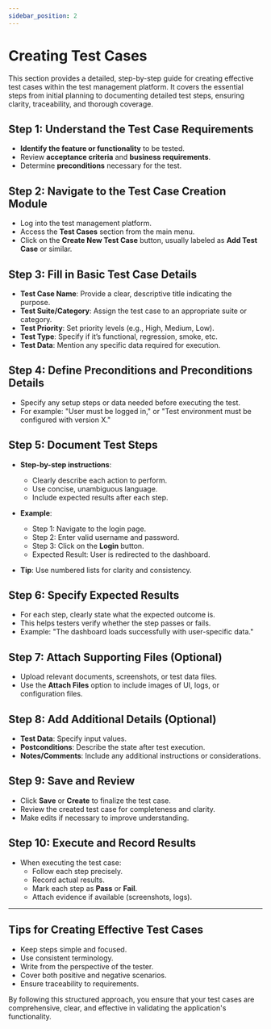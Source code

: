 ```yaml
---
sidebar_position: 2
---
```


# Creating Test Cases

This section provides a detailed, step-by-step guide for creating effective test cases within the test management platform. It covers the essential steps from initial planning to documenting detailed test steps, ensuring clarity, traceability, and thorough coverage.

## Step 1: Understand the Test Case Requirements

- **Identify the feature or functionality** to be tested.
- Review **acceptance criteria** and **business requirements**.
- Determine **preconditions** necessary for the test.

## Step 2: Navigate to the Test Case Creation Module

- Log into the test management platform.
- Access the **Test Cases** section from the main menu.
- Click on the **Create New Test Case** button, usually labeled as **Add Test Case** or similar.

## Step 3: Fill in Basic Test Case Details

- **Test Case Name**: Provide a clear, descriptive title indicating the purpose.
- **Test Suite/Category**: Assign the test case to an appropriate suite or category.
- **Test Priority**: Set priority levels (e.g., High, Medium, Low).
- **Test Type**: Specify if it’s functional, regression, smoke, etc.
- **Test Data**: Mention any specific data required for execution.

## Step 4: Define Preconditions and Preconditions Details

- Specify any setup steps or data needed before executing the test.
- For example: "User must be logged in," or "Test environment must be configured with version X."

## Step 5: Document Test Steps

- **Step-by-step instructions**:
  - Clearly describe each action to perform.
  - Use concise, unambiguous language.
  - Include expected results after each step.
- **Example**:
  - Step 1: Navigate to the login page.
  - Step 2: Enter valid username and password.
  - Step 3: Click on the **Login** button.
  - Expected Result: User is redirected to the dashboard.

- **Tip**: Use numbered lists for clarity and consistency.

## Step 6: Specify Expected Results

- For each step, clearly state what the expected outcome is.
- This helps testers verify whether the step passes or fails.
- Example: "The dashboard loads successfully with user-specific data."

## Step 7: Attach Supporting Files (Optional)

- Upload relevant documents, screenshots, or test data files.
- Use the **Attach Files** option to include images of UI, logs, or configuration files.

## Step 8: Add Additional Details (Optional)

- **Test Data**: Specify input values.
- **Postconditions**: Describe the state after test execution.
- **Notes/Comments**: Include any additional instructions or considerations.

## Step 9: Save and Review

- Click **Save** or **Create** to finalize the test case.
- Review the created test case for completeness and clarity.
- Make edits if necessary to improve understanding.

## Step 10: Execute and Record Results

- When executing the test case:
  - Follow each step precisely.
  - Record actual results.
  - Mark each step as **Pass** or **Fail**.
  - Attach evidence if available (screenshots, logs).

---

## Tips for Creating Effective Test Cases

- Keep steps simple and focused.
- Use consistent terminology.
- Write from the perspective of the tester.
- Cover both positive and negative scenarios.
- Ensure traceability to requirements.

By following this structured approach, you ensure that your test cases are comprehensive, clear, and effective in validating the application's functionality.